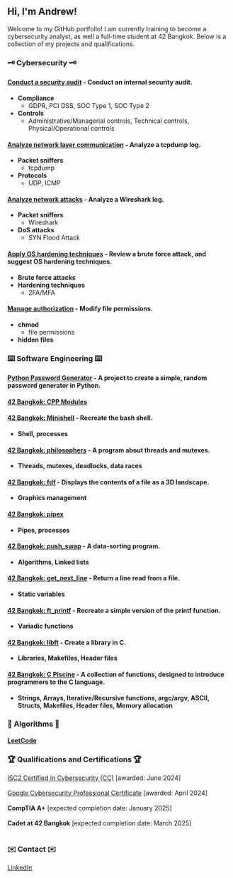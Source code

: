 ## Hi, I'm Andrew!
Welcome to my GitHub portfolio! I am currently training to become a cybersecurity analyst, as well a full-time student at 42 Bangkok. Below is a collection of my projects and qualifications.

### :old_key: Cybersecurity :old_key:

#### <a href="https://github.com/andrewrodgers90/conduct_a_security_audit/tree/main">Conduct a security audit</a> - Conduct an internal security audit. 
+ **Compliance**
  + GDPR, PCI DSS, SOC Type 1, SOC Type 2
+ **Controls**
  + Administrative/Managerial controls, Technical controls, Physical/Operational controls

#### <a href="https://github.com/andrewrodgers90/analyze_network_layer_communication/tree/main">Analyze network layer communication</a> - Analyze a tcpdump log.
+ **Packet sniffers**
  + tcpdump
+ **Protocols**
  + UDP, ICMP

#### <a href="https://github.com/andrewrodgers90/analyze_network_attacks/tree/main">Analyze network attacks</a> - Analyze a Wireshark log.
+ **Packet sniffers**
  + Wireshark
+ **DoS attacks**
  + SYN Flood Attack

#### <a href="https://github.com/andrewrodgers90/apply_OS_hardening_techniques/tree/main">Apply OS hardening techniques</a> - Review a brute force attack, and suggest OS hardening techniques.
+ **Brute force attacks**
+ **Hardening techniques**
  + 2FA/MFA

#### <a href="https://github.com/andrewrodgers90/manage_authorization/blob/main/README.md">Manage authorization</a> - Modify file permissions.
+ **chmod**
  + file permissions
+ **hidden files** 

### :keyboard: Software Engineering :keyboard:

#### <a href="https://github.com/andrewrodgers90/password_generator/tree/main">Python Password Generator</a> - A project to create a simple, random password generator in Python.

#### <a href="https://github.com/andrewrodgers90/andrewrodgers90/blob/main/cpp.md">42 Bangkok: CPP Modules</a>

#### <a href="https://github.com/andrewrodgers90/42_fdf">42 Bangkok: Minishell</a> - Recreate the bash shell.
+ **Shell, processes**

#### <a href="https://github.com/andrewrodgers90/minishell">42 Bangkok: philosophers</a> - A program about threads and mutexes.
+ **Threads, mutexes, deadlocks, data races**

#### <a href="https://github.com/andrewrodgers90/42_fdf">42 Bangkok: fdf</a> - Displays the contents of a file as a 3D landscape.
+ **Graphics management**

#### <a href="https://github.com/andrewrodgers90/42_pipex">42 Bangkok: pipex</a>
+ **Pipes, processes**

#### <a href="https://github.com/andrewrodgers90/42_push_swap">42 Bangkok: push_swap</a> - A data-sorting program.
+ **Algorithms, Linked lists**

#### <a href="https://github.com/andrewrodgers90/42_get_next_line">42 Bangkok: get_next_line</a> - Return a line read from a file.
+ **Static variables**

#### <a href="https://github.com/andrewrodgers90/42_ft_printf">42 Bangkok: ft_printf</a> - Recreate a simple version of the printf function.
+ **Variadic functions**

#### <a href="https://github.com/andrewrodgers90/42_libft">42 Bangkok: libft</a> - Create a library in C.
+ **Libraries, Makefiles, Header files**

#### <a href="https://github.com/andrewrodgers90/andrewrodgers90/blob/main/piscine.md">42 Bangkok: C Piscine</a> - A collection of functions, designed to introduce programmers to the C language.
+ **Strings, Arrays, Iterative/Recursive functions, argc/argv, ASCII, Structs, Makefiles, Header files, Memory allocation**

### :abacus: Algorithms :abacus:

#### <a href="https://github.com/andrewrodgers90/leetcode">LeetCode</a>

<!--## :bar_chart: Data Analysis :bar_chart:

#### Project 1
Description of Project 1

#### Project 2
Description of Project 2-->

### :trophy: Qualifications and Certifications :trophy:
<a href="https://www.credly.com/badges/24f4dac1-20ce-4c9e-b8dd-478e92b7513e/public_url">ISC2 Certified in Cybersecurity (CC)</a> [awarded: June 2024]
<br><br>
<a href="https://www.credly.com/badges/415955a6-2948-41d0-a2dc-43c3b5e711f7/public_url">Google Cybersecurity Professional Certificate</a> [awarded: April 2024]
<br><br>
**CompTIA A+** [expected completion date: January 2025]
<br><br>
**Cadet at 42 Bangkok** [expected completion date: March 2025]
<br><br>
### :envelope: Contact :envelope:

<a href="www.linkedin.com/in/andrew-rodgers-ab4b1b265">LinkedIn</a>
